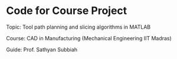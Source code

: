# Code for Course Project

Topic: Tool path planning and slicing algorithms in MATLAB

Course: CAD in Manufacturing (Mechanical Engineering IIT Madras)

Guide: Prof. Sathyan Subbiah

